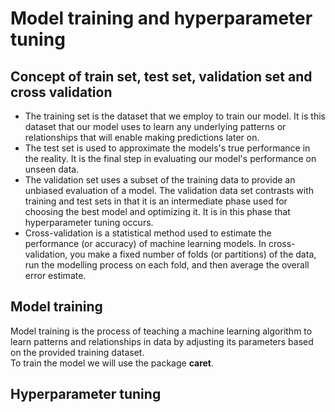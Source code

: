 # Model training and hyperparameter tuning

## Concept of train set, test set, validation set and cross validation

- The training set is the dataset that we employ to train our model. It is this dataset that our model uses to learn any underlying patterns or relationships that will enable making predictions later on.
- The test set is used to approximate the models's true performance in the reality. It is the final step in evaluating our model's performance on unseen data.
- The validation set uses a subset of the training data to provide an unbiased evaluation of a model. The validation data set contrasts with training and test sets in that it is an intermediate phase used for choosing the best model and optimizing it. It is in this phase that hyperparameter tuning occurs.
- Cross-validation is a statistical method used to estimate the performance (or accuracy) of machine learning models. In cross-validation, you make a fixed number of folds (or partitions) of the data, run the modelling process on each fold, and then average the overall error estimate.

## Model training

Model training is the process of teaching a machine learning algorithm to learn patterns and relationships in data by adjusting its parameters based on the provided training dataset.\
To train the model we will use the package **caret**.

## Hyperparameter tuning

